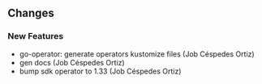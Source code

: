 ## Changes

### New Features

* go-operator: generate operators kustomize files (Job Céspedes Ortiz)
* gen docs (Job Céspedes Ortiz)
* bump sdk operator to 1.33 (Job Céspedes Ortiz)

